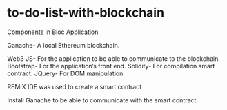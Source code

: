 # to-do-list-with-blockchain
Components in Bloc Application

Ganache- A local Ethereum blockchain.

Web3 JS- For the application to be able to communicate to the blockchain.
Bootstrap- For the application’s front end.
Solidity- For compilation smart contract.
JQuery- For DOM manipulation.

REMIX IDE was used to create a smart contract

Install Ganache to be able to communicate with the smart contract
